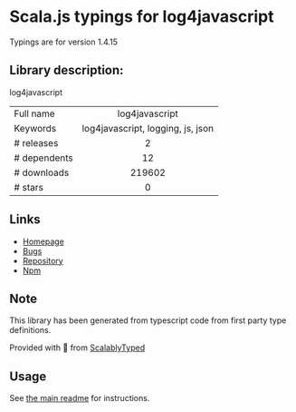 
# Scala.js typings for log4javascript

Typings are for version 1.4.15

## Library description:
log4javascript

|                    |                 |
| ------------------ | :-------------: |
| Full name          | log4javascript |
| Keywords           | log4javascript, logging, js, json |
| # releases         | 2 |
| # dependents       | 12 |
| # downloads        | 219602 |
| # stars            | 0 |

## Links
- [Homepage](https://github.com/Ritzlgrmft/log4javascript#readme)
- [Bugs](https://github.com/Ritzlgrmft/log4javascript/issues)
- [Repository](https://github.com/Ritzlgrmft/log4javascript)
- [Npm](https://www.npmjs.com/package/log4javascript)
    


## Note
This library has been generated from typescript code from first party type definitions.

Provided with :purple_heart: from [ScalablyTyped](https://github.com/oyvindberg/ScalablyTyped)

## Usage
See [the main readme](../../readme.md) for instructions.


